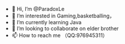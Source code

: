 - 👋 Hi, I’m @ParadoxLe
- 👀 I’m interested in Gaming,basketballing，
- 🌱 I’m currently learning Java
- 💞️ I’m looking to collaborate on elder brother
- 📫 How to reach me （QQ:976945311）

<!---
ParadoxLe/ParadoxLe is a ✨ special ✨ repository because its `README.md` (this file) appears on your GitHub profile.
You can click the Preview link to take a look at your changes.
--->
